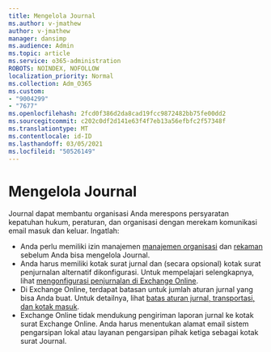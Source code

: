 ```yaml
---
title: Mengelola Journal
ms.author: v-jmathew
author: v-jmathew
manager: dansimp
ms.audience: Admin
ms.topic: article
ms.service: o365-administration
ROBOTS: NOINDEX, NOFOLLOW
localization_priority: Normal
ms.collection: Adm_O365
ms.custom:
- "9004299"
- "7677"
ms.openlocfilehash: 2fcd0f386d2da8cad19fcc9872482bb75fe00dd2
ms.sourcegitcommit: c202c0df2d141e63f4f7eb13a56efbfc2f57348f
ms.translationtype: MT
ms.contentlocale: id-ID
ms.lasthandoff: 03/05/2021
ms.locfileid: "50526149"
---
```

# <a name="manage-journaling"></a>Mengelola Journal

Journal dapat membantu organisasi Anda merespons persyaratan kepatuhan hukum, peraturan, dan organisasi dengan merekam komunikasi email masuk dan keluar. Ingatlah:

* Anda perlu memiliki izin manajemen [manajemen organisasi](https://go.microsoft.com/fwlink/?linkid=2115259) dan [rekaman](https://go.microsoft.com/fwlink/?linkid=2115469) sebelum Anda bisa mengelola Journal.
* Anda harus memiliki kotak surat jurnal dan (secara opsional) kotak surat penjurnalan alternatif dikonfigurasi. Untuk mempelajari selengkapnya, lihat [mengonfigurasi penjurnalan di Exchange Online](https://go.microsoft.com/fwlink/?linkid=2115260).
* Di Exchange Online, terdapat batasan untuk jumlah aturan jurnal yang bisa Anda buat. Untuk detailnya, lihat [batas aturan jurnal, transportasi, dan kotak masuk](https://go.microsoft.com/fwlink/?linkid=2115261).
* Exchange Online tidak mendukung pengiriman laporan jurnal ke kotak surat Exchange Online. Anda harus menentukan alamat email sistem pengarsipan lokal atau layanan pengarsipan pihak ketiga sebagai kotak surat Journal.
